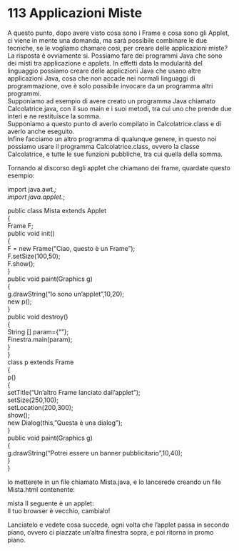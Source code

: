 # 113 Applicazioni Miste

A questo punto, dopo avere visto cosa sono i Frame e cosa sono gli Applet, ci viene in mente una domanda, ma sarà possibile combinare le due tecniche, se le vogliamo chamare così, per creare delle applicazioni miste?  
La risposta è ovviamente si. Possiamo fare dei programmi Java che sono dei misti tra applicazione e applets. In effetti data la modularità del linguaggio possiamo creare delle appliczioni Java che usano altre applicazioni Java, cosa che non accade nei normali linguaggi di programmazione, ove è solo possibile invocare da un programma altri programmi.  
Supponiamo ad esempio di avere creato un programma Java chiamato Calcolatrice.java, con il suo main e i suoi metodi, tra cui uno che prende due interi e ne restituisce la somma.  
Supponiamo a questo punto di averlo compilato in Calcolatrice.class e di averlo anche eseguito.  
Infine facciamo un altro programma di qualunque genere, in questo noi possiamo usare il programma Calcolatrice.class, ovvero la classe Calcolatrice, e tutte le sue funzioni pubbliche, tra cui quella della somma.

Tornando al discorso degli applet che chiamano dei frame, quardate questo esempio:

import java.awt._;  
import java.applet._;

public class Mista extends Applet  
{  
Frame F;  
public void init\(\)  
{  
F = new Frame\(“Ciao, questo è un Frame”\);  
F.setSize\(100,50\);  
F.show\(\);  
}  
public void paint\(Graphics g\)  
{  
g.drawString\(“Io sono un’applet”,10,20\);  
new p\(\);  
}  
public void destroy\(\)  
{  
String \[\] param={“”};  
Finestra.main\(param\);  
}  
}  
class p extends Frame  
{  
p\(\)  
{  
setTitle\(“Un’altro Frame lanciato dall’applet”\);  
setSize\(250,100\);  
setLocation\(200,300\);  
show\(\);  
new Dialog\(this,”Questa è una dialog”\);  
}  
public void paint\(Graphics g\)  
{  
g.drawString\(“Potrei essere un banner pubblicitario”,10,40\);  
}  
}

lo metterete in un file chiamato Mista.java, e lo lancerede creando un file Mista.html contenente:

mista Il seguente è un applet:  
Il tuo browser è vecchio, cambialo!

Lanciatelo e vedete cosa succede, ogni volta che l’applet passa in secondo piano, ovvero ci piazzate un’altra finestra sopra, e poi ritorna in promo piano.

